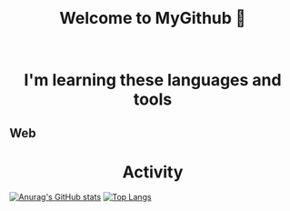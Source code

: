 </br>

<h1 align="center">
Welcome to MyGithub 🙌
</h1>

</br>

<h1 align="center">I'm learning these languages and tools</h1>
<h2>Web</h2>

<h1 align="center">Activity</h1>

[![Anurag's GitHub stats](https://github-readme-stats.vercel.app/api?username=Yuma-Satake&theme=vue-dark&layout=compact)](https://github.com/anuraghazra/github-readme-stats?username=anuraghazra&show_icons=true)
[![Top Langs](https://github-readme-stats.vercel.app/api/top-langs/?username=Yuma-Satake&theme=vue-dark&layout=compact)](https://github.com/anuraghazra/github-readme-stats)
